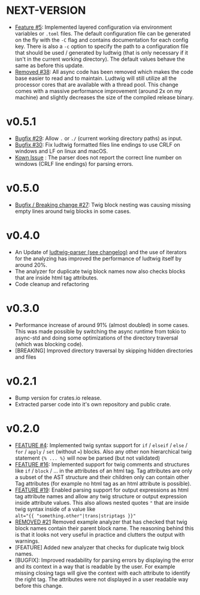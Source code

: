 # NEXT-VERSION
- [Feature #5](https://github.com/MalteJanz/ludtwig/issues/5):
  Implemented layered configuration via environment variables or `.toml` files.
  The default configuration file can be generated on the fly with the `-C` flag and
  contains documentation for each config key. There is also a `-c` option to specify the path
  to a configuration file that should be used / generated by ludtwig
  (that is only necessary if it isn't in the current working directory).
  The default values behave the same as before this update.
- [Removed #38](https://github.com/MalteJanz/ludtwig/issues/38):
  All async code has been removed which makes the code base easier to read and to maintain.
  Ludtwig will still utilize all the processor cores that are available with a thread pool.
  This change comes with a massive performance improvement (around 2x on my machine) and slightly
  decreases the size of the compiled release binary.

# v0.5.1
- [Bugfix #29](https://github.com/MalteJanz/ludtwig/issues/29):
  Allow `.` or `./` (current working directory paths) as input.
- [Bugfix #30](https://github.com/MalteJanz/ludtwig/issues/30):
  Fix ludtwig formatted files line endings to use CRLF on windows and LF on linux and macOS.
- [Kown Issue](https://github.com/MalteJanz/ludtwig-parser/issues/2) :
  The parser does not report the correct line number on windows (CRLF line endings) for parsing errors.

# v0.5.0
- [Bugfix / Breaking change #27](https://github.com/MalteJanz/ludtwig/issues/27):
  Twig block nesting was causing missing empty lines around twig blocks in some cases.

# v0.4.0
- An Update of [ludtwig-parser (see changelog)](https://github.com/MalteJanz/ludtwig-parser/releases/tag/v0.3.0)
  and the use of iterators for the analyzing has improved the performance of ludtwig itself by around 20%.
- The analyzer for duplicate twig block names now also checks blocks that are inside html tag attributes.
- Code cleanup and refactoring

# v0.3.0
- Performance increase of around 91% (almost doubled) in some cases.
  This was made possible by switching the async runtime from tokio to async-std and doing
  some optimizations of the directory traversal (which was blocking code).
- \[BREAKING\] Improved directory traversal by skipping hidden directories and files

# v0.2.1
- Bump version for crates.io release.
- Extracted parser code into it's own repository and public crate.

# v0.2.0
- [FEATURE #4](https://github.com/MalteJanz/ludtwig/issues/4):
  Implemented twig syntax support for `if` / `elseif` / `else` / `for` / `apply` / `set` (without `=`) blocks.
  Also any other non hierarchical twig statement `{% ... %}` will now be parsed (but not validated)
- [FEATURE #16](https://github.com/MalteJanz/ludtwig/issues/16):
  Implemented support for twig comments and structures like `if` / `block` / ... in the attributes of an html tag.
  Tag attributes are only a subset of the AST structure and their children only can contain other Tag attributes (for example no html tag as an html attribute is possible).
- [FEATURE #19](https://github.com/MalteJanz/ludtwig/issues/19):
  Enabled parsing support for output expressions as html tag attribute names and allow any twig structure or output expression inside attribute values.
  This also allows nested quotes `"` that are inside twig syntax inside of a value like  
  `alt="{{ "something.other"|trans|striptags }}"`
- [REMOVED #21](https://github.com/MalteJanz/ludtwig/issues/21)
  Removed example analyzer that has checked that twig block names contain their parent block name.
  The reasoning behind this is that it looks not very useful in practice and clutters the output with warnings.
- [FEATURE]
  Added new analyzer that checks for duplicate twig block names.
- \[BUGFIX\]: 
  Improved readability for parsing errors by displaying the error and its context in a way that is readable by the user.
  For example missing closing tags will give the context with each attribute to identify the right tag.
  The attributes were not displayed in a user readable way before this change.
  